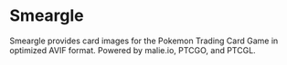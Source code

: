 # Smeargle

Smeargle provides card images for the Pokemon Trading Card Game in optimized AVIF format. Powered by malie.io, PTCGO, and PTCGL.
